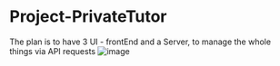 # Project-PrivateTutor
The plan is to have 3 UI - frontEnd and a Server, to manage the whole things via API requests
![image](https://github.com/user-attachments/assets/0a72ce9e-4136-4b5a-9562-0ee74bc018be)
